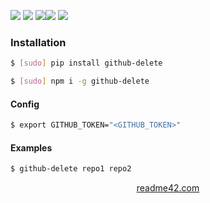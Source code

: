 <!--
https://readme42.com
-->



[![](https://img.shields.io/badge/OS-Unix-blue.svg?longCache=True)]()
[![](https://img.shields.io/pypi/v/github-delete.svg?maxAge=3600)](https://pypi.org/project/github-delete/)
[![](https://img.shields.io/npm/v/github-delete.svg?maxAge=3600)](https://www.npmjs.com/package/github-delete)[![](https://img.shields.io/badge/License-Unlicense-blue.svg?longCache=True)](https://unlicense.org/)
[![](https://github.com/andrewp-as-is/github-delete/workflows/tests42/badge.svg)](https://github.com/andrewp-as-is/github-delete/actions)

### Installation
```bash
$ [sudo] pip install github-delete
```

```bash
$ [sudo] npm i -g github-delete
```

#### Config
```bash
$ export GITHUB_TOKEN="<GITHUB_TOKEN>"
```

#### Examples
```bash
$ github-delete repo1 repo2
```

<p align="center">
    <a href="https://readme42.com/">readme42.com</a>
</p>
